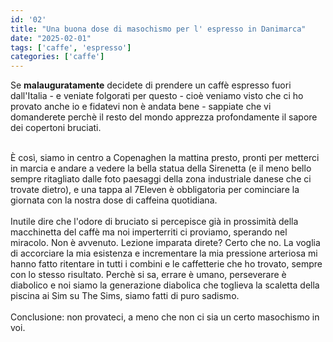 ```yaml
---
id: '02'
title: "Una buona dose di masochismo per l' espresso in Danimarca"
date: "2025-02-01"
tags: ['caffe', 'espresso']
categories: ['caffe']
---
```


Se **malauguratamente** decidete di prendere un caffè espresso fuori dall'Italia - e veniate folgorati per questo - cioè veniamo visto che ci ho provato anche io e fidatevi non è andata bene - sappiate che vi domanderete perchè il resto del mondo apprezza profondamente il sapore dei copertoni bruciati.
<br /><br />

È così, siamo in centro a Copenaghen la mattina presto, pronti per metterci in marcia e andare a vedere la bella statua della Sirenetta (e il meno bello sempre ritagliato dalle foto paesaggi della zona industriale danese che ci trovate dietro), e una tappa al 7Eleven è obbligatoria per cominciare la giornata con la nostra dose di caffeina quotidiana. 
<br /><br />
Inutile dire che l'odore di bruciato si percepisce già in prossimità della macchinetta del caffè ma noi imperterriti ci proviamo, sperando nel miracolo. Non è avvenuto. Lezione imparata direte? Certo che no. La voglia di accorciare la mia esistenza e incrementare la mia pressione arteriosa mi hanno fatto ritentare in tutti i combini e le caffetterie che ho trovato, sempre con lo stesso risultato. Perchè si sa, errare è umano, perseverare è diabolico e noi siamo la generazione diabolica che toglieva la scaletta della piscina ai Sim su The Sims, siamo fatti di puro sadismo.
<br /><br />
Conclusione: non provateci, a meno che non ci sia un certo masochismo in voi.
